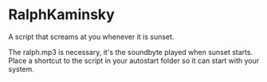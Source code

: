 # RalphKaminsky
A script that screams at you whenever it is sunset.

The ralph.mp3 is necessary, it's the soundbyte played when sunset starts.
Place a shortcut to the script in your autostart folder so it can start with your system.
